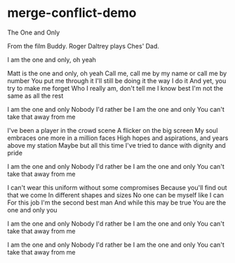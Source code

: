 # merge-conflict-demo
The One and Only

From the film Buddy. Roger Daltrey plays Ches' Dad.


I am the one and only, oh yeah


Matt is the one and only, oh yeah
Call me, call me by my name or call me by number
You put me through it
I'll still be doing it the way I do it
And yet, you try to make me forget
Who I really am, don't tell me I know best
I'm not the same as all the rest

I am the one and only
Nobody I'd rather be
I am the one and only
You can't take that away from me

I've been a player in the crowd scene
A flicker on the big screen
My soul embraces one more in a million faces
High hopes and aspirations, and years above my station
Maybe but all this time I've tried to dance with dignity and pride

I am the one and only
Nobody I'd rather be
I am the one and only
You can't take that away from me

I can't wear this uniform without some compromises
Because you'll find out that we come
In different shapes and sizes
No one can be myself like I can
For this job I'm the second best man
And while this may be true
You are the one and only you

I am the one and only
Nobody I'd rather be
I am the one and only
You can't take that away from me

I am the one and only
Nobody I'd rather be
I am the one and only
You can't take that away from me
